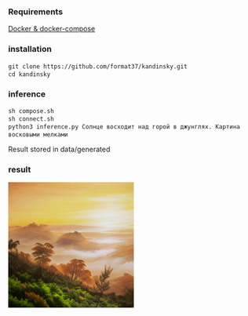 ### Requirements
[Docker & docker-compose](https://gist.github.com/format37/5bbfc91225747d16f03f03d402678492)
### installation
```
git clone https://github.com/format37/kandinsky.git
cd kandinsky
```
### inference
```
sh compose.sh
sh connect.sh
python3 inference.py Солнце восходит над горой в джунглях. Картина восковыми мелками
```
Result stored in data/generated
### result
![result](./samples/0.png)